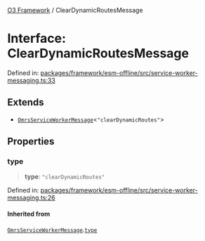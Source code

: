 [O3 Framework](../API.md) / ClearDynamicRoutesMessage

# Interface: ClearDynamicRoutesMessage

Defined in: [packages/framework/esm-offline/src/service-worker-messaging.ts:33](https://github.com/openmrs/openmrs-esm-core/blob/85cde3ce59cd3d29230c98040a3f53525e808725/packages/framework/esm-offline/src/service-worker-messaging.ts#L33)

## Extends

- [`OmrsServiceWorkerMessage`](OmrsServiceWorkerMessage.md)\<`"clearDynamicRoutes"`\>

## Properties

### type

> **type**: `"clearDynamicRoutes"`

Defined in: [packages/framework/esm-offline/src/service-worker-messaging.ts:26](https://github.com/openmrs/openmrs-esm-core/blob/85cde3ce59cd3d29230c98040a3f53525e808725/packages/framework/esm-offline/src/service-worker-messaging.ts#L26)

#### Inherited from

[`OmrsServiceWorkerMessage`](OmrsServiceWorkerMessage.md).[`type`](OmrsServiceWorkerMessage.md#type)
